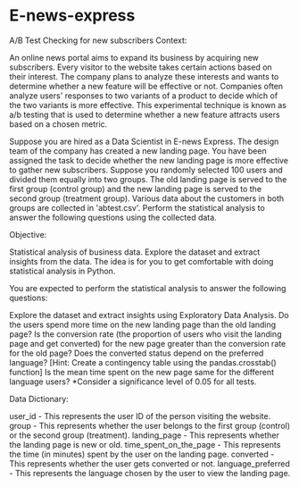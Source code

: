 # E-news-express
A/B Test Checking for new subscribers
Context: 

An online news portal aims to expand its business by acquiring new subscribers. Every visitor to the website takes certain actions based on their interest. The company plans to analyze these interests and wants to determine whether a new feature will be effective or not. Companies often analyze users' responses to two variants of a product to decide which of the two variants is more effective. This experimental technique is known as a/b testing that is used to determine whether a new feature attracts users based on a chosen metric.

Suppose you are hired as a Data Scientist in E-news Express. The design team of the company has created a new landing page. You have been assigned the task to decide whether the new landing page is more effective to gather new subscribers. Suppose you randomly selected 100 users and divided them equally into two groups. The old landing page is served to the first group (control group) and the new landing page is served to the second group (treatment group). Various data about the customers in both groups are collected in 'abtest.csv'. Perform the statistical analysis to answer the following questions using the collected data.

Objective:

Statistical analysis of business data. Explore the dataset and extract insights from the data. The idea is for you to get comfortable with doing statistical analysis in Python.

You are expected to perform the statistical analysis to answer the following questions:

Explore the dataset and extract insights using Exploratory Data Analysis.
Do the users spend more time on the new landing page than the old landing page?
Is the conversion rate (the proportion of users who visit the landing page and get converted) for the new page greater than the conversion rate for the old page?
Does the converted status depend on the preferred language? [Hint: Create a contingency table using the pandas.crosstab() function]
Is the mean time spent on the new page same for the different language users?
*Consider a significance level of 0.05 for all tests.

Data Dictionary:

user_id - This represents the user ID of the person visiting the website.
group - This represents whether the user belongs to the first group (control) or the second group (treatment).
landing_page - This represents whether the landing page is new or old.
time_spent_on_the_page - This represents the time (in minutes) spent by the user on the landing page.
converted - This represents whether the user gets converted or not.
language_preferred - This represents the language chosen by the user to view the landing page.
